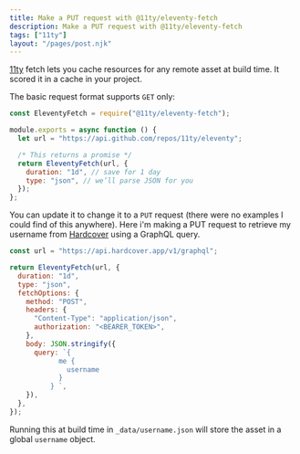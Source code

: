 ```yaml
---
title: Make a PUT request with @11ty/eleventy-fetch
description: Make a PUT request with @11ty/eleventy-fetch
tags: ["11ty"]
layout: "/pages/post.njk"
---
```


[11ty](https://www.11ty.dev/) fetch lets you cache resources for any remote asset at build time. It scored it in a cache in your project.

The basic request format supports `GET` only:

```js
const EleventyFetch = require("@11ty/eleventy-fetch");

module.exports = async function () {
  let url = "https://api.github.com/repos/11ty/eleventy";

  /* This returns a promise */
  return EleventyFetch(url, {
    duration: "1d", // save for 1 day
    type: "json", // we’ll parse JSON for you
  });
};
```

You can update it to change it to a `PUT` request (there were no examples I could find of this anywhere). Here i'm making a PUT request to retrieve my username from [Hardcover](https://hardcover.app/) using a GraphQL query.

```js
const url = "https://api.hardcover.app/v1/graphql";

return EleventyFetch(url, {
  duration: "1d",
  type: "json",
  fetchOptions: {
    method: "POST",
    headers: {
      "Content-Type": "application/json",
      authorization: "<BEARER_TOKEN>",
    },
    body: JSON.stringify({
      query: `{
            me {
              username
            }
          } `,
    }),
  },
});
```

Running this at build time in `_data/username.json` will store the asset in a global `username` object.
